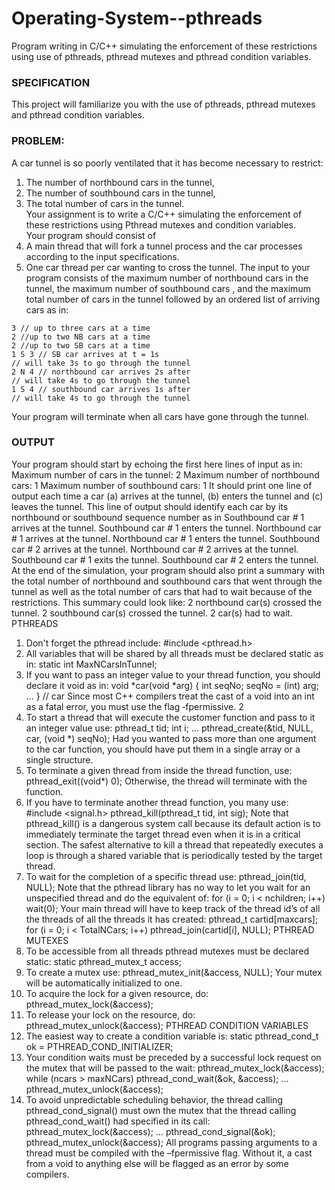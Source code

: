 # Operating-System--pthreads
Program writing in C/C++ simulating the enforcement of these restrictions using use of pthreads, pthread mutexes and pthread condition variables.

### SPECIFICATION
This project will familiarize you with the use of pthreads, pthread mutexes and pthread condition variables.

### PROBLEM:
A car tunnel is so poorly ventilated that it has become necessary to restrict:
1. The number of northbound cars in the tunnel,
2. The number of southbound cars in the tunnel,
3. The total number of cars in the tunnel.  
Your assignment is to write a C/C++ simulating the enforcement of these restrictions using Pthread mutexes and condition variables.   
Your program should consist of  
1. A main thread that will fork a tunnel process and the car processes according to the input specifications.
2. One car thread per car wanting to cross the tunnel. The input to your program consists of the maximum number of northbound cars in the tunnel, the maximum number of southbound cars , and the maximum total number of cars in the tunnel followed by an ordered list of arriving cars as in:
```
3 // up to three cars at a time
2 //up to two NB cars at a time
2 //up to two SB cars at a time
1 S 3 // SB car arrives at t = 1s
// will take 3s to go through the tunnel
2 N 4 // northbound car arrives 2s after
// will take 4s to go through the tunnel
1 S 4 // southbound car arrives 1s after
// will take 4s to go through the tunnel
```
Your program will terminate when all cars have gone through the tunnel.

### OUTPUT
Your program should start by echoing the first here lines
of input as in:
Maximum number of cars in the tunnel: 2
Maximum number of northbound cars: 1
Maximum number of southbound cars: 1
It should print one line of output each time a car (a)
arrives at the tunnel, (b) enters the tunnel and (c) leaves
the tunnel. This line of output should identify each car
by its northbound or southbound sequence number as in
Southbound car # 1 arrives at the tunnel.
Southbound car # 1 enters the tunnel.
Northbound car # 1 arrives at the tunnel.
Northbound car # 1 enters the tunnel.
Southbound car # 2 arrives at the tunnel.
Northbound car # 2 arrives at the tunnel.
Southbound car # 1 exits the tunnel.
Southbound car # 2 enters the tunnel.
At the end of the simulation, your program should also
print a summary with the total number of northbound
and southbound cars that went through the tunnel as well
as the total number of cars that had to wait because of
the restrictions.
This summary could look like:
2 northbound car(s) crossed the tunnel.
2 southbound car(s) crossed the tunnel.
2 car(s) had to wait.
PTHREADS
1. Don't forget the pthread include:
#include <pthread.h>
2. All variables that will be shared by all threads must
be declared static as in:
static int MaxNCarsInTunnel;
3. If you want to pass an integer value to your thread
function, you should declare it void as in:
void *car(void *arg) {
int seqNo;
seqNo = (int) arg;
…
} // car
Since most C++ compilers treat the cast of a void
into an int as a fatal error, you must use the flag
‐fpermissive.
2
4. To start a thread that will execute the customer
function and pass to it an integer value use:
pthread_t tid;
int i;
…
pthread_create(&tid, NULL,
car, (void *) seqNo);
Had you wanted to pass more than one argument
to the car function, you should have put them in
a single array or a single structure.
5. To terminate a given thread from inside the thread
function, use:
pthread_exit((void*) 0);
Otherwise, the thread will terminate with the
function.
6. If you have to terminate another thread function,
you many use:
#include <signal.h>
pthread_kill(pthread_t tid, int sig);
Note that pthread_kill() is a dangerous system
call because its default action is to immediately
terminate the target thread even when it is in a
critical section. The safest alternative to kill a thread
that repeatedly executes a loop is through a shared
variable that is periodically tested by the target
thread.
7. To wait for the completion of a specific thread use:
pthread_join(tid, NULL);
Note that the pthread library has no way to let you
wait for an unspecified thread and do the equivalent
of:
for (i = 0; i < nchildren; i++)
wait(0);
Your main thread will have to keep track of the
thread id’s of all the threads of all the threads it has
created:
pthread_t cartid[maxcars];
for (i = 0; i < TotalNCars; i++)
pthread_join(cartid[i], NULL);
PTHREAD MUTEXES
1. To be accessible from all threads pthread mutexes
must be declared static:
static pthread_mutex_t access;
2. To create a mutex use:
pthread_mutex_init(&access, NULL);
Your mutex will be automatically initialized to
one.
3. To acquire the lock for a given resource, do:
pthread_mutex_lock(&access);
4. To release your lock on the resource, do:
pthread_mutex_unlock(&access);
PTHREAD CONDITION VARIABLES
1. The easiest way to create a condition variable is:
static pthread_cond_t ok =
PTHREAD_COND_INITIALIZER;
2. Your condition waits must be preceded by a
successful lock request on the mutex that will be
passed to the wait:
pthread_mutex_lock(&access);
while (ncars > maxNCars)
pthread_cond_wait(&ok, &access);
…
pthread_mutex_unlock(&access);
3. To avoid unpredictable scheduling behavior,
the thread calling pthread_cond_signal()
must own the mutex that the thread calling
pthread_cond_wait() had specified in its call:
pthread_mutex_lock(&access);
…
pthread_cond_signal(&ok);
pthread_mutex_unlock(&access);
All programs passing arguments to a thread must
be compiled with the –fpermissive flag.
Without it, a cast from a void to anything else
will be flagged as an error by some compilers.

